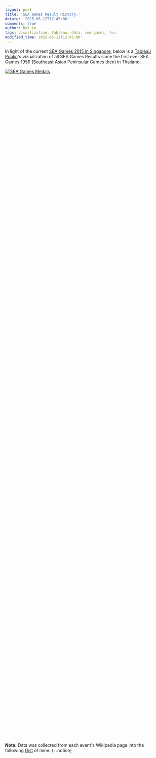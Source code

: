 ```yaml
---
layout: post
title: 'SEA Games Result History.'
datate: '2015-06-12T12:45:00'
comments: true
author: Dat Le
tags: visualization, tableau, data, sea games, fun
modified_time: 2015-06-12T12:45:00'
---
```


In light of the current [SEA Games 2015 in Singapore](https://www.seagames2015.com), below is a [Tableau Public](https://public.tableau.com/)'s vizualization of all SEA Games Results since the first ever SEA Games 1959 (Southeast Asian Peninsular Games then) in Thailand:

<script type='text/javascript' src='https://public.tableau.com/javascripts/api/viz_v1.js'></script><div class='tableauPlaceholder' style='width: 904px; height: 2169px;'><noscript><a href='#'><img alt='SEA Games Medals ' src='https:&#47;&#47;public.tableau.com&#47;static&#47;images&#47;SE&#47;SEAGamesResultsHistory&#47;SEAGamesMedals&#47;1_rss.png' style='border: none' /></a></noscript><object class='tableauViz' width='904' height='2169' style='display:none;'><param name='host_url' value='https%3A%2F%2Fpublic.tableau.com%2F' /> <param name='site_root' value='' /><param name='name' value='SEAGamesResultsHistory&#47;SEAGamesMedals' /><param name='tabs' value='no' /><param name='toolbar' value='yes' /><param name='static_image' value='https:&#47;&#47;public.tableau.com&#47;static&#47;images&#47;SE&#47;SEAGamesResultsHistory&#47;SEAGamesMedals&#47;1.png' /> <param name='animate_transition' value='yes' /><param name='display_static_image' value='yes' /><param name='display_spinner' value='yes' /><param name='display_overlay' value='yes' /><param name='display_count' value='yes' /><param name='showVizHome' value='no' /><param name='showTabs' value='y' /><param name='bootstrapWhenNotified' value='true' /></object></div>

**Note:** Data was collected from each event's Wikipedia page into the following [Gist](https://gist.github.com/lenguyenthedat/001b1ab5f2d290cd8fdc) of mine.
{: .notice}